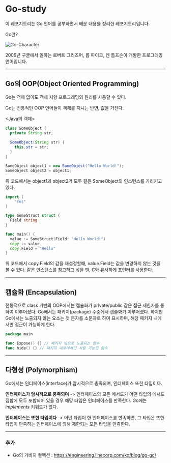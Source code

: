 # Go-study

이 레포지토리는 Go 언어를 공부하면서 배운 내용을 정리한 레포지토리입니다.

Go란?

![Go-Character](https://1.cms.s81c.com/sites/default/files/2019-02-27/1_Gogophercolor-180.png)

2009년 구글에서 일하는 로버트 그리즈머, 롭 파이크, 켄 톰프슨이 개발한 프로그래밍 언어입니다.

-----------

## Go의 OOP(Object Oriented Programming)

Go는 객체 없이도 객체 지향 프로그래밍의 원리를 사용할 수 있다.

Go는 전통적인 OOP 언어들이 객체를 지니는 반면, 값을 가진다.

<Java의 객체>

``` java
class SomeObject {
  private String str;
  
  SomeObject(String str) {
    this.str = str;
  }
}

SomeObject object1 = new SomeObject("Hello World!");
SomeObject object2 = object1;
```

위 코드에서는 object1과 object2가 모두 같은 SomeObject의 인스턴스를 가리키고 있다.

```go
import (
	"fmt"
)

type SomeStruct struct {
  Field string
}

func main() {
  value := SomeStruct(Field: "Hello World!")
  copy := value
  copy.Field = "Hello"
}
```

위 코드에서 copy.Field의 값을 재설정할때, value.Field는 값을 변경하지 않는 것을 볼 수 있다. 같은 인스턴스를 참고하고 싶을 땐, C와 유사하게 포인터를 사용한다.

--------

## 캡슐화 (Encapsulation)

전통적으로 class 기반의 OOP에서는 캡슐화가 private/public 같은 접근 제한자를 통하여 이루어졌다. Go에서는 패키지(package) 수준에서 캡슐화가 이루어졌다. 하지만 Go에서는 노출되지 않는 요소는 첫 문자를 소문자로 하여 표시하며, 해당 패키지 내에서만 접근이 가능하게 한다.

```go
package main

func Expose() {} // 패키지 밖으로 노출되는 함수
func hide() {} // 패키지 내부에서만 사용 가능한 함수
```

-----

## 다형성 (Polymorphism)

Go에서는 인터페이스(interface)가 암시적으로 충족되며, 인터페이스 또한 타입이다.

**인터페이스가 암시적으로 충족되며** -> 인터페이스의 모든 메서드가 어떤 타입의 메서드 집합에 모두 포함되어 있을 경우 해당 타입은 인터페이스를 만족한다. Go에는 *implements* 키워드가 없다.

**인터페이스는 또한 타입이다** -> 어떤 타입이 한 인터페이스를 만족하면, 그 타입은 또한 타입이 만족하는 인터페이스에 의해 제한되는 모든 타입을 만족한다.

-----



### 추가

- Go의 가비지 컬렉션 :  https://engineering.linecorp.com/ko/blog/go-gc/

